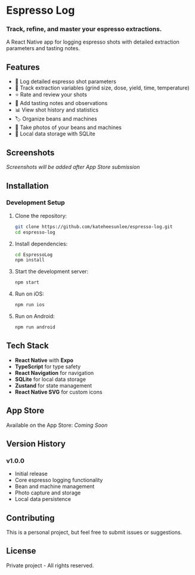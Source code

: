 # Espresso Log

### Track, refine, and master your espresso extractions.

A React Native app for logging espresso shots with detailed extraction parameters and tasting notes.

## Features

- 📱 Log detailed espresso shot parameters
- 🎯 Track extraction variables (grind size, dose, yield, time, temperature)
- ⭐ Rate and review your shots
- 📝 Add tasting notes and observations
- 📊 View shot history and statistics
- 🏷️ Organize beans and machines
- 📸 Take photos of your beans and machines
- 💾 Local data storage with SQLite

## Screenshots

*Screenshots will be added after App Store submission*

## Installation

### Development Setup

1. Clone the repository:
   ```bash
   git clone https://github.com/kateheesunlee/espresso-log.git
   cd espresso-log
   ```

2. Install dependencies:
   ```bash
   cd EspressoLog
   npm install
   ```

3. Start the development server:
   ```bash
   npm start
   ```

4. Run on iOS:
   ```bash
   npm run ios
   ```

5. Run on Android:
   ```bash
   npm run android
   ```

## Tech Stack

- **React Native** with **Expo**
- **TypeScript** for type safety
- **React Navigation** for navigation
- **SQLite** for local data storage
- **Zustand** for state management
- **React Native SVG** for custom icons

## App Store

Available on the App Store: *Coming Soon*

## Version History

### v1.0.0
- Initial release
- Core espresso logging functionality
- Bean and machine management
- Photo capture and storage
- Local data persistence

## Contributing

This is a personal project, but feel free to submit issues or suggestions.

## License

Private project - All rights reserved.
